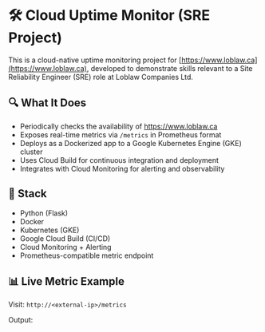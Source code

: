 # 🛠️ Cloud Uptime Monitor (SRE Project)

This is a cloud-native uptime monitoring project for [https://www.loblaw.ca](https://www.loblaw.ca), developed to demonstrate skills relevant to a Site Reliability Engineer (SRE) role at Loblaw Companies Ltd.

## 🔍 What It Does

- Periodically checks the availability of https://www.loblaw.ca
- Exposes real-time metrics via `/metrics` in Prometheus format
- Deploys as a Dockerized app to a Google Kubernetes Engine (GKE) cluster
- Uses Cloud Build for continuous integration and deployment
- Integrates with Cloud Monitoring for alerting and observability

## 🚀 Stack

- Python (Flask)
- Docker
- Kubernetes (GKE)
- Google Cloud Build (CI/CD)
- Cloud Monitoring + Alerting
- Prometheus-compatible metric endpoint

## 📊 Live Metric Example

Visit: `http://<external-ip>/metrics`

Output:
